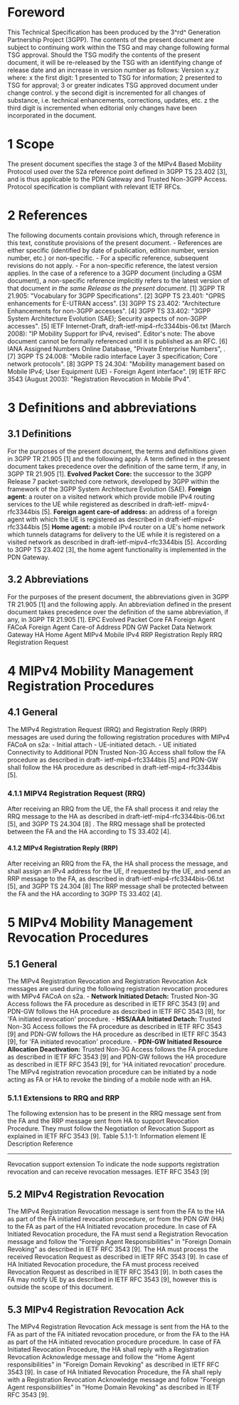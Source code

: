 # Foreword
This Technical Specification has been produced by the 3^rd^ Generation
Partnership Project (3GPP).
The contents of the present document are subject to continuing work within the
TSG and may change following formal TSG approval. Should the TSG modify the
contents of the present document, it will be re-released by the TSG with an
identifying change of release date and an increase in version number as
follows:
Version x.y.z
where:
x the first digit:
1 presented to TSG for information;
2 presented to TSG for approval;
3 or greater indicates TSG approved document under change control.
y the second digit is incremented for all changes of substance, i.e. technical
enhancements, corrections, updates, etc.
z the third digit is incremented when editorial only changes have been
incorporated in the document.
# 1 Scope
The present document specifies the stage 3 of the MIPv4 Based Mobility
Protocol used over the S2a reference point defined in 3GPP TS 23.402 [3], and
is thus applicable to the PDN Gateway and Trusted Non-3GPP Access. Protocol
specification is compliant with relevant IETF RFCs.
# 2 References
The following documents contain provisions which, through reference in this
text, constitute provisions of the present document.
\- References are either specific (identified by date of publication, edition
number, version number, etc.) or non‑specific.
\- For a specific reference, subsequent revisions do not apply.
\- For a non-specific reference, the latest version applies. In the case of a
reference to a 3GPP document (including a GSM document), a non-specific
reference implicitly refers to the latest version of that document _in the
same Release as the present document_.
[1] 3GPP TR 21.905: \"Vocabulary for 3GPP Specifications\".
[2] 3GPP TS 23.401: \"GPRS enhancements for E-UTRAN access\".
[3] 3GPP TS 23.402: \"Architecture Enhancements for non-3GPP accesses\".
[4] 3GPP TS 33.402: \"3GPP System Architecture Evolution (SAE); Security
aspects of non-3GPP accesses\".
[5] IETF Internet-Draft, draft-ietf-mip4-rfc3344bis-06.txt (March 2008): \"IP
Mobility Support for IPv4, revised\".
Editor\'s note: The above document cannot be formally referenced until it is
published as an RFC.
[6] IANA Assigned Numbers Online Database, \"Private Enterprise Numbers\",
\.
[7] 3GPP TS 24.008: \"Mobile radio interface Layer 3 specification; Core
network protocols\".
[8] 3GPP TS 24.304: \"Mobility management based on Mobile IPv4; User Equipment
(UE) - Foreign Agent interface\".
[9] IETF RFC 3543 (August 2003): \"Registration Revocation in Mobile IPv4\".
# 3 Definitions and abbreviations
## 3.1 Definitions
For the purposes of the present document, the terms and definitions given in
3GPP TR 21.905 [1] and the following apply. A term defined in the present
document takes precedence over the definition of the same term, if any, in
3GPP TR 21.905 [1].
**Evolved Packet Core:** the successor to the 3GPP Release 7 packet-switched
core network, developed by 3GPP within the framework of the 3GPP System
Architecture Evolution (SAE).
**Foreign agent:** a router on a visited network which provide mobile IPv4
routing services to the UE while registered as described in draft-ietf-
mipv4-rfc3344bis [5].
**Foreign agent care-of address:** an address of a foreign agent with which
the UE is registered as described in draft-ietf-mipv4-rfc3344bis [5]
**Home agent:** a mobile IPv4 router on a UE's home network which tunnels
datagrams for delivery to the UE while it is registered on a visited network
as described in draft-ietf-mipv4-rfc3344bis [5]. According to 3GPP TS 23.402
[3], the home agent functionality is implemented in the PDN Gateway.
## 3.2 Abbreviations
For the purposes of the present document, the abbreviations given in 3GPP TR
21.905 [1] and the following apply. An abbreviation defined in the present
document takes precedence over the definition of the same abbreviation, if
any, in 3GPP TR 21.905 [1].
EPC Evolved Packet Core
FA Foreign Agent
FACoA Foreign Agent Care-of Address
PDN GW Packet Data Network Gateway
HA Home Agent
MIPv4 Mobile IPv4
RRP Registration Reply
RRQ Registration Request
# 4 MIPv4 Mobility Management Registration Procedures
## 4.1 General
The MIPv4 Registration Request (RRQ) and Registration Reply (RRP) messages are
used during the following registration procedures with MIPv4 FACoA on s2a:
\- Initial attach
\- UE-initiated detach.
\- UE initiated Connectivity to Additional PDN
Trusted Non-3G Access shall follow the FA procedure as described in draft-
ietf-mip4-rfc3344bis [5] and PDN-GW shall follow the HA procedure as described
in draft-ietf-mip4-rfc3344bis [5].
### 4.1.1 MIPV4 Registration Request (RRQ)
After receiving an RRQ from the UE, the FA shall process it and relay the RRQ
message to the HA as described in draft-ietf-mip4-rfc3344bis-06.txt [5], and
3GPP TS 24.304 [8] .
The RRQ message shall be protected between the FA and the HA according to TS
33.402 [4].
#### 4.1.2 MIPv4 Registration Reply (RRP)
After receiving an RRQ from the FA, the HA shall process the message, and
shall assign an IPv4 address for the UE, if requested by the UE, and send an
RRP message to the FA, as described in draft-ietf-mip4-rfc3344bis-06.txt [5],
and 3GPP TS 24.304 [8]
The RRP message shall be protected between the FA and the HA according to 3GPP
TS 33.402 [4].
# 5 MIPv4 Mobility Management Revocation Procedures
## 5.1 General
The MIPv4 Registration Revocation and Registration Revocation Ack messages are
used during the following registration revocation procedures with MIPv4 FACoA
on s2a.
\- **Network Initiated Detach:** Trusted Non-3G Access follows the FA
procedure as described in IETF RFC 3543 [9] and PDN-GW follows the HA
procedure as described in IETF RFC 3543 [9], for \'FA initiated revocation\'
procedure.
\- **HSS/AAA Initiated Detach:** Trusted Non-3G Access follows the FA
procedure as described in IETF RFC 3543 [9] and PDN-GW follows the HA
procedure as described in IETF RFC 3543 [9], for \'FA initiated revocation\'
procedure.
\- **PDN-GW Initiated Resource Allocation Deactivation:** Trusted Non-3G
Access follows the FA procedure as described in IETF RFC 3543 [9] and PDN-GW
follows the HA procedure as described in IETF RFC 3543 [9], for \'HA initiated
revocation\' procedure.
The MIPv4 registration revocation procedure can be initiated by a node acting
as FA or HA to revoke the binding of a mobile node with an HA.
### 5.1.1 Extensions to RRQ and RRP
The following extension has to be present in the RRQ message sent from the FA
and the RRP message sent from HA to support Revocation Procedure. They must
follow the Negotiation of Revocation Support as explained in IETF RFC 3543
[9].
Table 5.1.1-1:
Information element IE Description Reference
* * *
Revocation support extension To indicate the node supports registration
revocation and can receive revocation messages. IETF RFC 3543 [9]
## 5.2 MIPv4 Registration Revocation
The MIPv4 Registration Revocation message is sent from the FA to the HA as
part of the FA initiated revocation procedure, or from the PDN GW (HA) to the
FA as part of the HA Initiated revocation procedure.
In case of FA Initiated Revocation procedure, the FA must send a Registration
Revocation message and follow the \"Foreign Agent Responsibilities\" in
\"Foreign Domain Revoking\" as described in IETF RFC 3543 [9]. The HA must
process the received Revocation Request as described in IETF RFC 3543 [9].
In case of HA Initiated Revocation procedure, the FA must process received
Revocation Request as described in IETF RFC 3543 [9].
In both cases the FA may notify UE by as described in IETF RFC 3543 [9],
however this is outside the scope of this document.
## 5.3 MIPv4 Registration Revocation Ack
The MIPv4 Registration Revocation Ack message is sent from the HA to the FA as
part of the FA initiated revocation procedure, or from the FA to the HA as
part of the HA initiated revocation procedure procedure.
In case of FA Initiated Revocation Procedure, the HA shall reply with a
Registration Revocation Acknowledge message and follow the \"Home Agent
responsibilities\" in \"Foreign Domain Revoking\" as described in IETF RFC
3543 [9].
In case of HA Initiated Revocation Procedure, the FA shall reply with a
Registration Revocation Acknowledge message and follow \"Foreign Agent
responsibilities\" in \"Home Domain Revoking\" as described in IETF RFC 3543
[9].
#